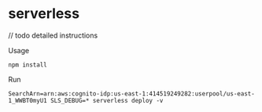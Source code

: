 # serverless

// todo detailed instructions

Usage
```
npm install
```

Run
```
SearchArn=arn:aws:cognito-idp:us-east-1:414519249282:userpool/us-east-1_WWBT0myU1 SLS_DEBUG=* serverless deploy -v
```
